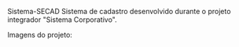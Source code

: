 Sistema-SECAD
Sistema de cadastro desenvolvido durante o projeto integrador "Sistema Corporativo".

Imagens do projeto: 

<p align="center">
<img src="captura.png>
</p>
